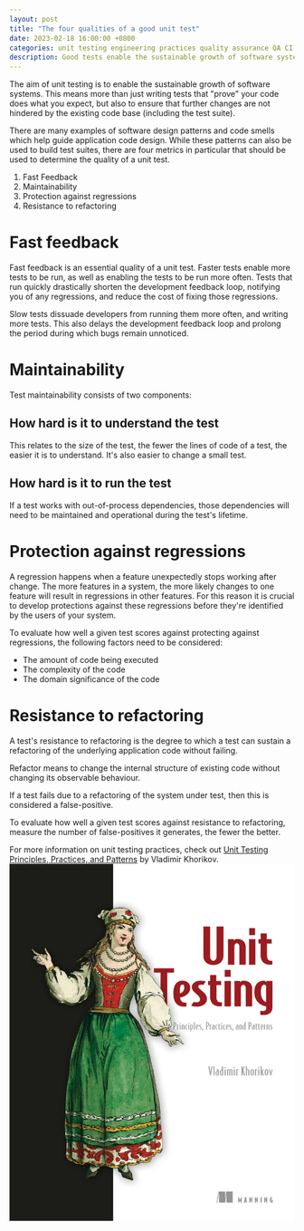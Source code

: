```yaml
---
layout: post
title: "The four qualities of a good unit test"
date: 2023-02-18 16:00:00 +0800
categories: unit testing engineering practices quality assurance QA CI CD
description: Good tests enable the sustainable growth of software systems. Here we describe some of the qualities of what "good" means when talking about tests.
---
```


The aim of unit testing is to enable the sustainable growth of software systems. This means more than just writing tests that "prove" your code does what you expect, but also to ensure that further changes are not hindered by the existing code base (including the test suite).

There are many examples of software design patterns and code smells which help guide application code design. While these patterns can also be used to build test suites, there are four metrics in particular that should be used to determine the quality of a unit test.

1. Fast Feedback
2. Maintainability
3. Protection against regressions
4. Resistance to refactoring

# Fast feedback

Fast feedback is an essential quality of a unit test. Faster tests enable more tests to be run, as well as enabling the tests to be run more often. Tests that run quickly drastically shorten the development feedback loop, notifying you of any regressions, and reduce the cost of fixing those regressions.

Slow tests dissuade developers from running them more often, and writing more tests. This also delays the development feedback loop and prolong the period during which bugs remain unnoticed.

# Maintainability

Test maintainability consists of two components: 
## How hard is it to understand the test

This relates to the size of the test, the fewer the lines of code of a test, the easier it is to understand. It's also easier to change a small test.

## How hard is it to run the test

If a test works with out-of-process dependencies, those dependencies will need to be maintained and operational during the test's lifetime.

# Protection against regressions

A regression happens when a feature unexpectedly stops working after change. The more features in a system, the more likely changes to one feature will result in regressions in other features. For this reason it is crucial to develop protections against these regressions before they're identified by the users of your system. 

To evaluate how well a given test scores against protecting against regressions, the following factors need to be considered: 
* The amount of code being executed
* The complexity of the code
* The domain significance of the code

# Resistance to refactoring

A test's resistance to refactoring is the degree to which a test can sustain a refactoring of the underlying application code without failing. 

Refactor means to change the internal structure of existing code without changing its observable behaviour.

If a test fails due to a refactoring of the system under test, then this is considered a false-positive.

To evaluate how well a given test scores against resistance to refactoring, measure the number of false-positives it generates, the fewer the better.

For more information on unit testing practices, check out [Unit Testing Principles, Practices, and Patterns](https://www.manning.com/books/unit-testing) by Vladimir Khorikov. 
![unit testing principles practices and patterns](/assets/book-references/unit-testing-principles-practices-and-patterns.jpg)